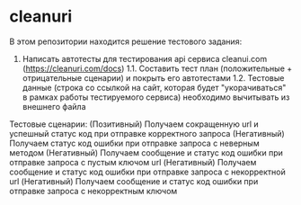 # cleanuri
В этом репозитории находится решение тестового задания:
1. Написать автотесты для тестирования api сервиса cleanui.com (https://cleanuri.com/docs)
1.1. Составить тест план (положительные + отрицательные сценарии) и покрыть его автотестами
1.2. Тестовые данные (строка со ссылкой на сайт, которая будет "укорачиваться" в рамках работы тестируемого сервиса) необходимо вычитывать из внешнего файла

Тестовые сценарии:
(Позитивный) Получаем сокращенную url и успешный статус код при отправке корректного запроса
(Негативный) Получаем статус код ошибки при отправке запроса с неверным методом
(Негативный) Получаем сообщение и статус код ошибки при отправке запроса с пустым ключом url
(Негативный) Получаем сообщение и статус код ошибки при отправке запроса с некорректной url
(Негативный) Получаем сообщение и статус код ошибки при отправке запроса с некорректным ключом

